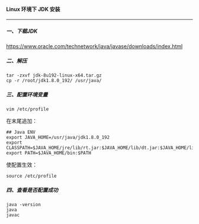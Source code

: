 #### Linux 环境下 JDK 安装

------

##### 一、下载JDK

https://www.oracle.com/technetwork/java/javase/downloads/index.html

##### 二、解压

```shell
tar -zxvf jdk-8u192-linux-x64.tar.gz
cp -r /root/jdk1.8.0_192/ /usr/java/
```

##### 三、配置环境变量

```shell
vim /etc/profile
```

在末尾追加：

```shell
## Java ENV
export JAVA_HOME=/usr/java/jdk1.8.0_192
export CLASSPATH=$JAVA_HOME/jre/lib/rt.jar:$JAVA_HOME/lib/dt.jar:$JAVA_HOME/lib/tools.jar
export PATH=$JAVA_HOME/bin:$PATH
```

使配置生效：

```shell
source /etc/profile
```

##### 四、查看是否配置成功

```shell
java -version
java
javac
```



